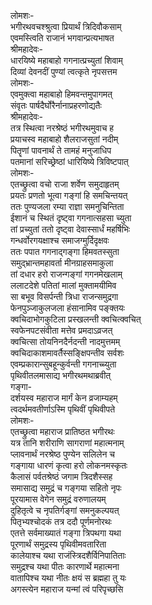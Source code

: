 लोमशः-  
भगीरथवचश्श्रुत्वा प्रियार्थं त्रिदिवौकसाम्  
एवमस्त्विति राजानं भगवान्प्रत्यभाषत  
श्रीमहादेवः-  
धारयिष्ये महाबाहो गगनात्प्रच्युतां शिवाम्  
दिव्यां देवनदीं पुण्यां त्वत्कृते नृपसत्तम  
लोमशः-  
एवमुक्त्वा महाबाहो हिमवन्तमुपागमत्  
संवृतः पार्षदैर्घोरैर्नानाप्रहरणोद्यतैः  
श्रीमहादेवः-  
तत्र स्थित्वा नरश्रेष्ठं भगीरथमुवाच ह  
प्रयाचस्व महाबाहो शैलराजसुतां नदीम्  
पितॄणां पावनार्थं ते तामहं मनुजाधिप  
पतमानां सरिच्छ्रेष्ठां धारियिष्ये त्रिविष्टपात्  
लोमशः-  
एतच्छ्रुत्वा वचो राजा शर्वेण समुदाहृतम्  
प्रयतः प्रणतो भूत्वा गङ्गां हि समचिन्तयत्  
ततः पुण्यजला रम्या राज्ञा समनुचिन्तिता  
ईशानं च स्थितं दृष्ट्वा गगनात्सहसा च्युता  
तां प्रच्युतां ततो दृष्ट्वा देवास्सार्धं महर्षिभिः  
गन्धर्वोरगयक्षाश्च समाजग्मुर्दिदृक्षवः  
ततः पपात गगनाद्गङ्गा हिमवतस्सुता  
समुद्भ्रान्तमहावर्ता मीनग्राहसमाकुला  
तां दधार हरो राजन्गङ्गां गगनमेखलाम्  
ललाटदेशे पतितां मालां मुक्तामयीमिव  
सा बभूव विसर्पन्ती त्रिधा राजन्समुद्रगा  
फेनपुञ्जाकुलजला हंसानामिव पङ्क्तयः  
क्वचिदाभोगकुटिला प्रस्खलन्ती क्वचित्क्वचित्  
स्वफेनपटसंवीता मत्तेव प्रमदाऽव्रजत्  
क्वचित्सा तोयनिनदैर्नदन्ती नादमुत्तमम्  
क्वचिदाकाशमावर्तैस्सङ्क्षिपन्तीव सर्वशः  
एवम्प्रकारान्सुबहून्कुर्वन्ती गगनाच्च्युता  
पृथिवीतलमासाद्य भगीरथमथाब्रवीत्  
गङ्गा-  
दर्शयस्व महाराज मार्गं केन व्रजाम्यहम्  
त्वदर्थमवतीर्णाऽस्मि पृथिवीं पृथिवीपते  
लोमशः-  
एतच्छ्रुत्वा महाराज प्रातिष्ठत भगीरथः  
यत्र तानि शरीराणि सागराणां महात्मनाम्  
प्लावनार्थं नरश्रेष्ठ पुण्येन सलिलेन च  
गङ्गाया धारणं कृत्वा हरो लोकनमस्कृतः  
कैलासं पर्वतश्रेष्ठं जगाम त्रिदशैस्सह  
समासाद्य समुद्रं च गङ्गया सहितो नृपः  
पूरयामास वेगेन समुद्रं वरुणालयम्  
दुहितृत्वे च नृपतिर्गङ्गां समनुकल्पयत्  
पितृभ्यश्चोदकं तत्र ददौ पूर्णमनोरथः  
एतत्ते सर्वमाख्यातं गङ्गा त्रिपथगा यथा  
पूरणार्थं समुद्रस्य पृथिवीमवतारिता  
कालेयाश्च यथा राजंस्त्रिदशैर्विनिपातिताः  
समुद्रश्च यथा पीतः कारणार्थे महात्मना  
वातापिश्च यथा नीतः क्षयं स ब्रह्महा तु यः  
अगस्त्येन महाराज यन्मां त्वं परिपृच्छसि  

